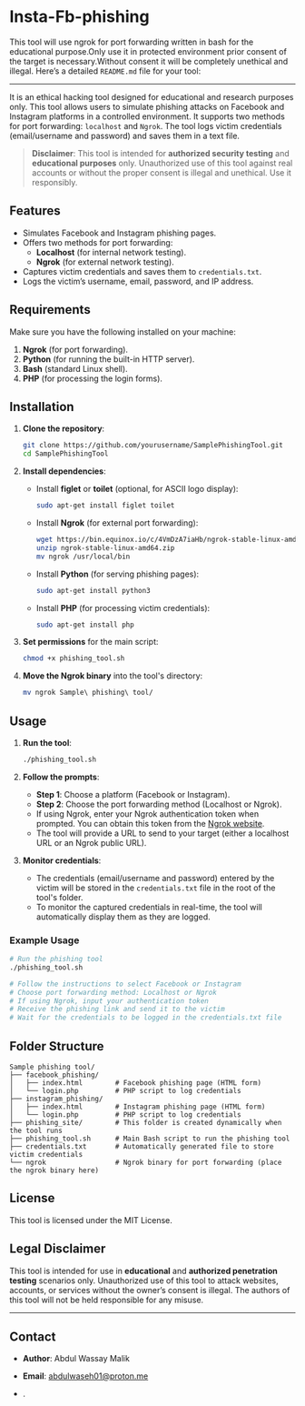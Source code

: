 # Insta-Fb-phishing
This tool will use ngrok for port forwarding written in bash for the educational purpose.Only use it in protected environment prior consent of the target is necessary.Without consent it will be completely unethical and illegal.
Here’s a detailed `README.md` file for your tool:

---

It  is an ethical hacking tool designed for educational and research purposes only. This tool allows users to simulate phishing attacks on Facebook and Instagram platforms in a controlled environment. It supports two methods for port forwarding: `localhost` and `Ngrok`. The tool logs victim credentials (email/username and password) and saves them in a text file.

> **Disclaimer**: This tool is intended for **authorized security testing** and **educational purposes** only. Unauthorized use of this tool against real accounts or without the proper consent is illegal and unethical. Use it responsibly.

## Features

- Simulates Facebook and Instagram phishing pages.
- Offers two methods for port forwarding:
  - **Localhost** (for internal network testing).
  - **Ngrok** (for external network testing).
- Captures victim credentials and saves them to `credentials.txt`.
- Logs the victim’s username, email, password, and IP address.

## Requirements

Make sure you have the following installed on your machine:

1. **Ngrok** (for port forwarding).
2. **Python** (for running the built-in HTTP server).
3. **Bash** (standard Linux shell).
4. **PHP** (for processing the login forms).

## Installation

1. **Clone the repository**:
   ```bash
   git clone https://github.com/yourusername/SamplePhishingTool.git
   cd SamplePhishingTool
   ```

2. **Install dependencies**:
   - Install **figlet** or **toilet** (optional, for ASCII logo display):
     ```bash
     sudo apt-get install figlet toilet
     ```

   - Install **Ngrok** (for external port forwarding):
     ```bash
     wget https://bin.equinox.io/c/4VmDzA7iaHb/ngrok-stable-linux-amd64.zip
     unzip ngrok-stable-linux-amd64.zip
     mv ngrok /usr/local/bin
     ```

   - Install **Python** (for serving phishing pages):
     ```bash
     sudo apt-get install python3
     ```

   - Install **PHP** (for processing victim credentials):
     ```bash
     sudo apt-get install php
     ```

3. **Set permissions** for the main script:
   ```bash
   chmod +x phishing_tool.sh
   ```

4. **Move the Ngrok binary** into the tool's directory:
   ```bash
   mv ngrok Sample\ phishing\ tool/
   ```

## Usage

1. **Run the tool**:
   ```bash
   ./phishing_tool.sh
   ```

2. **Follow the prompts**:
   - **Step 1**: Choose a platform (Facebook or Instagram).
   - **Step 2**: Choose the port forwarding method (Localhost or Ngrok).
   - If using Ngrok, enter your Ngrok authentication token when prompted. You can obtain this token from the [Ngrok website](https://ngrok.com/).
   - The tool will provide a URL to send to your target (either a localhost URL or an Ngrok public URL).

3. **Monitor credentials**:
   - The credentials (email/username and password) entered by the victim will be stored in the `credentials.txt` file in the root of the tool's folder.
   - To monitor the captured credentials in real-time, the tool will automatically display them as they are logged.

### Example Usage

```bash
# Run the phishing tool
./phishing_tool.sh

# Follow the instructions to select Facebook or Instagram
# Choose port forwarding method: Localhost or Ngrok
# If using Ngrok, input your authentication token
# Receive the phishing link and send it to the victim
# Wait for the credentials to be logged in the credentials.txt file
```

## Folder Structure

```plaintext
Sample phishing tool/
├── facebook_phishing/
│   ├── index.html        # Facebook phishing page (HTML form)
│   └── login.php         # PHP script to log credentials
├── instagram_phishing/
│   ├── index.html        # Instagram phishing page (HTML form)
│   └── login.php         # PHP script to log credentials
├── phishing_site/        # This folder is created dynamically when the tool runs
├── phishing_tool.sh      # Main Bash script to run the phishing tool
├── credentials.txt       # Automatically generated file to store victim credentials
└── ngrok                 # Ngrok binary for port forwarding (place the ngrok binary here)
```

## License

This tool is licensed under the MIT License.

## Legal Disclaimer

This tool is intended for use in **educational** and **authorized penetration testing** scenarios only. Unauthorized use of this tool to attack websites, accounts, or services without the owner’s consent is illegal. The authors of this tool will not be held responsible for any misuse.

---

## Contact

- **Author**: Abdul Wassay Malik

- **Email**: abdulwaseh01@proton.me
- .
